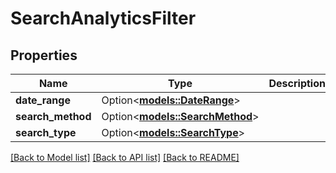 # SearchAnalyticsFilter

## Properties

Name | Type | Description | Notes
------------ | ------------- | ------------- | -------------
**date_range** | Option<[**models::DateRange**](DateRange.md)> |  | [optional]
**search_method** | Option<[**models::SearchMethod**](SearchMethod.md)> |  | [optional]
**search_type** | Option<[**models::SearchType**](SearchType.md)> |  | [optional]

[[Back to Model list]](../README.md#documentation-for-models) [[Back to API list]](../README.md#documentation-for-api-endpoints) [[Back to README]](../README.md)


